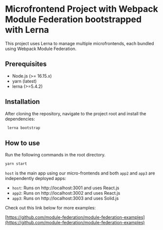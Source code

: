 # Microfrontend Project with Webpack Module Federation bootstrapped with Lerna

This project uses Lerna to manage multiple microfrontends, each bundled using Webpack Module Federation.

## Prerequisites

- Node.js (>= 16.15.x)
- yarn (latest)
- lerna (>=5.4.2)

## Installation

After cloning the repository, navigate to the project root and install the dependencies:

```bash
 lerna bootstrap
```

## How to use

Run the following commands in the root directory.

```bash
yarn start
```

`host` is the main app using our micro-frontends and both `app2` and `app3` are independently deployed apps:

- `host`: Runs on http://localhost:3001 and uses React.js
- `app2`: Runs on http://localhost:3002 and uses React.js
- `app3`: Runs on http://localhost:3003 and uses Solid.js

Check out this link below for more examples:

[https://github.com/module-federation/module-federation-examples](https://github.com/module-federation/module-federation-examples)
